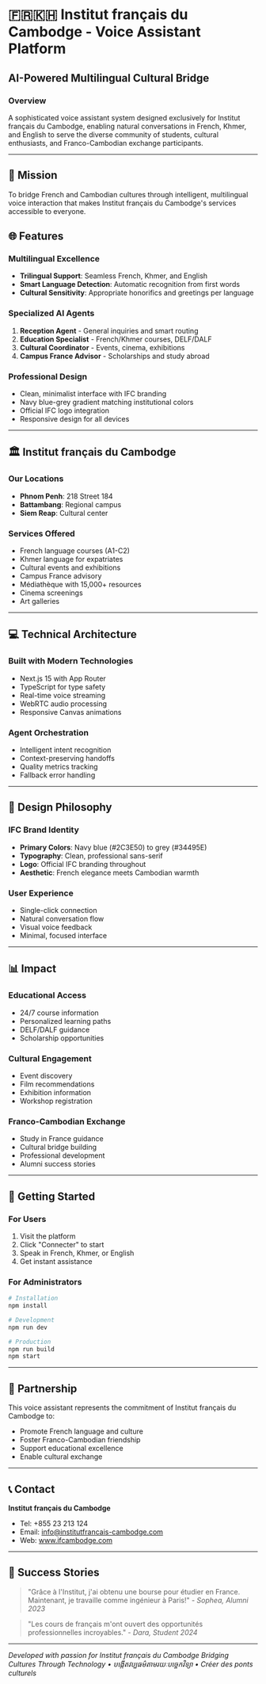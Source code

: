 # 🇫🇷🇰🇭 Institut français du Cambodge - Voice Assistant Platform

## AI-Powered Multilingual Cultural Bridge

### Overview
A sophisticated voice assistant system designed exclusively for Institut français du Cambodge, enabling natural conversations in French, Khmer, and English to serve the diverse community of students, cultural enthusiasts, and Franco-Cambodian exchange participants.

---

## 🎯 Mission
To bridge French and Cambodian cultures through intelligent, multilingual voice interaction that makes Institut français du Cambodge's services accessible to everyone.

## 🌐 Features

### Multilingual Excellence
- **Trilingual Support**: Seamless French, Khmer, and English
- **Smart Language Detection**: Automatic recognition from first words
- **Cultural Sensitivity**: Appropriate honorifics and greetings per language

### Specialized AI Agents
1. **Reception Agent** - General inquiries and smart routing
2. **Education Specialist** - French/Khmer courses, DELF/DALF
3. **Cultural Coordinator** - Events, cinema, exhibitions
4. **Campus France Advisor** - Scholarships and study abroad

### Professional Design
- Clean, minimalist interface with IFC branding
- Navy blue-grey gradient matching institutional colors
- Official IFC logo integration
- Responsive design for all devices

---

## 🏛️ Institut français du Cambodge

### Our Locations
- **Phnom Penh**: 218 Street 184
- **Battambang**: Regional campus
- **Siem Reap**: Cultural center

### Services Offered
- French language courses (A1-C2)
- Khmer language for expatriates
- Cultural events and exhibitions
- Campus France advisory
- Médiathèque with 15,000+ resources
- Cinema screenings
- Art galleries

---

## 💻 Technical Architecture

### Built with Modern Technologies
- Next.js 15 with App Router
- TypeScript for type safety
- Real-time voice streaming
- WebRTC audio processing
- Responsive Canvas animations

### Agent Orchestration
- Intelligent intent recognition
- Context-preserving handoffs
- Quality metrics tracking
- Fallback error handling

---

## 🎨 Design Philosophy

### IFC Brand Identity
- **Primary Colors**: Navy blue (#2C3E50) to grey (#34495E)
- **Typography**: Clean, professional sans-serif
- **Logo**: Official IFC branding throughout
- **Aesthetic**: French elegance meets Cambodian warmth

### User Experience
- Single-click connection
- Natural conversation flow
- Visual voice feedback
- Minimal, focused interface

---

## 📊 Impact

### Educational Access
- 24/7 course information
- Personalized learning paths
- DELF/DALF guidance
- Scholarship opportunities

### Cultural Engagement
- Event discovery
- Film recommendations
- Exhibition information
- Workshop registration

### Franco-Cambodian Exchange
- Study in France guidance
- Cultural bridge building
- Professional development
- Alumni success stories

---

## 🚀 Getting Started

### For Users
1. Visit the platform
2. Click "Connecter" to start
3. Speak in French, Khmer, or English
4. Get instant assistance

### For Administrators
```bash
# Installation
npm install

# Development
npm run dev

# Production
npm run build
npm start
```

---

## 🤝 Partnership

This voice assistant represents the commitment of Institut français du Cambodge to:
- Promote French language and culture
- Foster Franco-Cambodian friendship
- Support educational excellence
- Enable cultural exchange

---

## 📞 Contact

**Institut français du Cambodge**
- Tel: +855 23 213 124
- Email: info@institutfrancais-cambodge.com
- Web: www.ifcambodge.com

---

## 🌟 Success Stories

> "Grâce à l'Institut, j'ai obtenu une bourse pour étudier en France. Maintenant, je travaille comme ingénieur à Paris!" - *Sophea, Alumni 2023*

> "Les cours de français m'ont ouvert des opportunités professionnelles incroyables." - *Dara, Student 2024*

---

*Developed with passion for Institut français du Cambodge*
*Bridging Cultures Through Technology • បង្កើតវប្បធម៌តាមរយៈបច្ចេកវិទ្យា • Créer des ponts culturels*